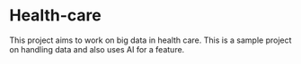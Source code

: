 # Health-care

This project aims to work on big data in health care.
This is a sample project on handling data and also uses AI for a feature.